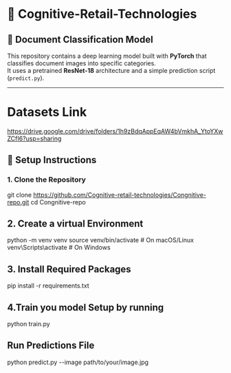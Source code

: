 # 🧠 Cognitive-Retail-Technologies

## 📄 Document Classification Model

This repository contains a deep learning model built with **PyTorch** that classifies document images into specific categories.  
It uses a pretrained **ResNet-18** architecture and a simple prediction script (`predict.py`).

---
# Datasets Link 
https://drive.google.com/drive/folders/1h9zBdqAppEqAW4bVmkhA_YtoYXwZCfI6?usp=sharing

## 🚀 Setup Instructions

### 1. Clone the Repository

git clone https://github.com/Cognitive-retail-technologies/Congnitive-repo.git
cd Congnitive-repo


## 2. Create a virtual Environment
python -m venv venv
source venv/bin/activate     # On macOS/Linux
venv\Scripts\activate        # On Windows

## 3. Install Required Packages
pip install -r requirements.txt

## 4.Train you model Setup by running
python train.py

## Run Predictions File 
python predict.py --image path/to/your/image.jpg



